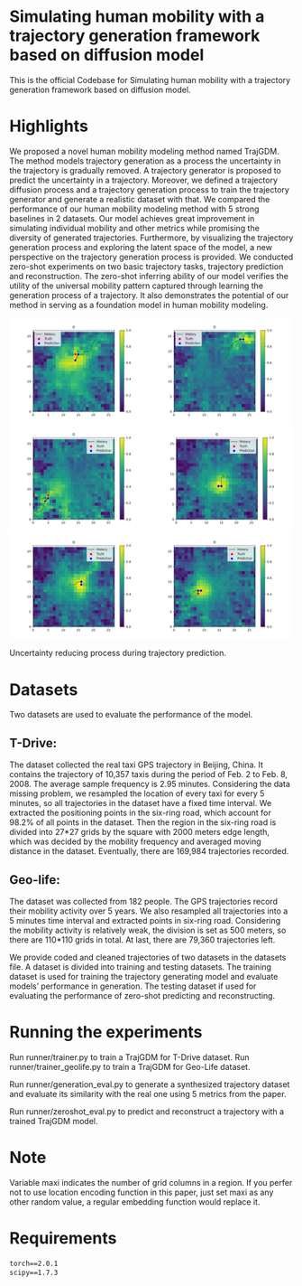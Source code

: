 # Simulating human mobility with a trajectory generation framework based on diffusion model

This is the official Codebase for Simulating human mobility with a trajectory generation framework based on diffusion model.

# Highlights 
We proposed a novel human mobility modeling method named TrajGDM. The method models trajectory generation as a process the uncertainty in the trajectory is gradually removed. A trajectory generator is proposed to predict the uncertainty in a trajectory. Moreover, we defined a trajectory diffusion process and a trajectory generation process to train the trajectory generator and generate a realistic dataset with that. 
We compared the performance of our human mobility modeling method with 5 strong baselines in 2 datasets. Our model achieves great improvement in simulating individual mobility and other metrics while promising the diversity of generated trajectories. Furthermore, by visualizing the trajectory generation process and exploring the latent space of the model, a new perspective on the trajectory generation process is provided.
We conducted zero-shot experiments on two basic trajectory tasks, trajectory prediction and reconstruction. The zero-shot inferring ability of our model verifies the utility of the universal mobility pattern captured through learning the generation process of a trajectory. It also demonstrates the potential of our method in serving as a foundation model in human mobility modeling. 

<img src="https://github.com/chuchen2017/TrajGDM/blob/main/TrajGDM/gifs/1.gif" width="250px"><img src="https://github.com/chuchen2017/TrajGDM/blob/main/TrajGDM/gifs/2.gif" width="250px"><img src="https://github.com/chuchen2017/TrajGDM/blob/main/TrajGDM/gifs/3.gif" width="250px">
<img src="https://github.com/chuchen2017/TrajGDM/blob/main/TrajGDM/gifs/4.gif" width="250px"><img src="https://github.com/chuchen2017/TrajGDM/blob/main/TrajGDM/gifs/5.gif" width="250px"><img src="https://github.com/chuchen2017/TrajGDM/blob/main/TrajGDM/gifs/6.gif" width="250px">



Uncertainty reducing process during trajectory prediction.

# Datasets
Two datasets are used to evaluate the performance of the model. 
## T-Drive: 
The dataset collected the real taxi GPS trajectory in Beijing, China. It contains the trajectory of 10,357 taxis during the period of Feb. 2 to Feb. 8, 2008. The average sample frequency is 2.95 minutes. Considering the data missing problem, we resampled the location of every taxi for every 5 minutes, so all trajectories in the dataset have a fixed time interval. We extracted the positioning points in the six-ring road, which account for 98.2% of all points in the dataset. Then the region in the six-ring road is divided into 27*27 grids by the square with 2000 meters edge length, which was decided by the mobility frequency and averaged moving distance in the dataset. Eventually, there are 169,984 trajectories recorded. 
## Geo-life: 
The dataset was collected from 182 people. The GPS trajectories record their mobility activity over 5 years. We also resampled all trajectories into a 5 minutes time interval and extracted points in six-ring road. Considering the mobility activity is relatively weak, the division is set as 500 meters, so there are 110*110 grids in total. At last, there are 79,360 trajectories left.

We provide coded and cleaned trajectories of two datasets in the datasets file. A dataset is divided into training and testing datasets. The training dataset is used for training the trajectory generating model and evaluate models’ performance in generation. The testing dataset if used for evaluating the performance of zero-shot predicting and reconstructing. 

# Running the experiments
Run runner/trainer.py to train a TrajGDM for T-Drive dataset. 
Run runner/trainer_geolife.py to train a TrajGDM for Geo-Life dataset.

Run runner/generation_eval.py to generate a synthesized trajectory dataset and evaluate its similarity with the real one using 5 metrics from the paper.

Run runner/zeroshot_eval.py to predict and reconstruct a trajectory with a trained TrajGDM model.

# Note
Variable maxi indicates the number of grid columns in a region. If you perfer not to use location encoding function in this paper, just set maxi as any other random value, a regular embedding function would replace it.

# Requirements
```
torch==2.0.1
scipy==1.7.3
```

